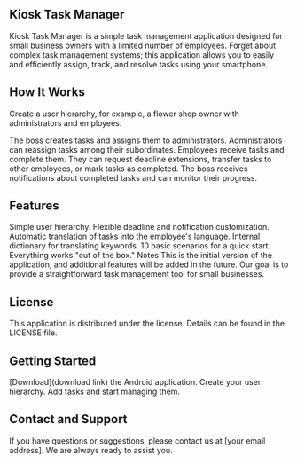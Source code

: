 ## Kiosk Task Manager
Kiosk Task Manager is a simple task management application designed for small business owners with a limited number of employees. Forget about complex task management systems; this application allows you to easily and efficiently assign, track, and resolve tasks using your smartphone.

## How It Works
Create a user hierarchy, for example, a flower shop owner with administrators and employees.

The boss creates tasks and assigns them to administrators.
Administrators can reassign tasks among their subordinates.
Employees receive tasks and complete them. They can request deadline extensions, transfer tasks to other employees, or mark tasks as completed.
The boss receives notifications about completed tasks and can monitor their progress.

## Features
Simple user hierarchy.
Flexible deadline and notification customization.
Automatic translation of tasks into the employee's language.
Internal dictionary for translating keywords.
10 basic scenarios for a quick start.
Everything works "out of the box."
Notes
This is the initial version of the application, and additional features will be added in the future. Our goal is to provide a straightforward task management tool for small businesses.

## License
This application is distributed under the license. Details can be found in the LICENSE file.

## Getting Started
[Download](download link) the Android application.
Create your user hierarchy.
Add tasks and start managing them.

## Contact and Support
If you have questions or suggestions, please contact us at [your email address]. We are always ready to assist you.



